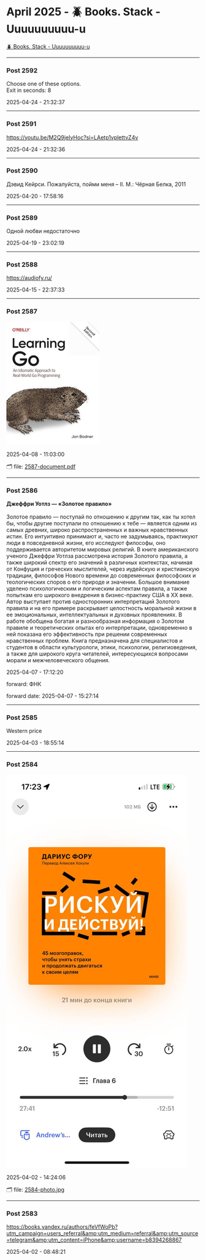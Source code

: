 # April 2025 - 🪲 Books. Stack - Uuuuuuuuuu-u

[🪲 Books. Stack - Uuuuuuuuuu-u](../../)



---

### Post 2592




Choose one of these options. <br />Exit in seconds: 8


2025-04-24 - 21:32:37







---

### Post 2591




<a href="https://youtu.be/M2Q9jeIyHoc?si=LAetp1vplettvZ4v">https://youtu.be/M2Q9jeIyHoc?si=LAetp1vplettvZ4v</a>


2025-04-24 - 21:32:36







---

### Post 2590




Дэвид Кейрси. Пожалуйста, пойми меня – II. М.: Чёрная Белка, 2011


2025-04-20 - 17:58:16







---

### Post 2589




Одной любви недостаточно


2025-04-19 - 23:02:19







---

### Post 2588




<a href="https://audiofy.ru/">https://audiofy.ru/</a>


2025-04-15 - 22:37:33







---

### Post 2587

 
![2587-thumbnail.jpg](2587-thumbnail.jpg) 




2025-04-08 - 11:03:00


🗂 file: [2587-document.pdf](2587-document.pdf) 






---

### Post 2586




<a href="https://i.ibb.co/QjtMyCbf/image-c85932d3fb346dcd21c7c.jpg">​​</a><b>Джеффри Уотлз — «Золотое правило»</b><br /><br />Золотое правило — поступай по отношению к другим так, как ты хотел бы, чтобы другие поступали по отношению к тебе — является одним из самых древних, широко распространенных и важных нравственных истин. Его интуитивно принимают и, часто не задумываясь, практикуют люди в повседневной жизни, его исследуют философы, оно поддерживается авторитетом мировых религий. В книге американского ученого Джеффри Уотлза рассмотрена история Золотого правила, а также широкий спектр его значений в различных контекстах, начиная от Конфуция и греческих мыслителей, через иудейскую и христианскую традиции, философов Нового времени до современных философских и теологических споров о его природе и значении. Большое внимание уделено психологическим и логическим аспектам правила, а также попыткам его широкого внедрения в бизнес-практику США в ХХ веке. Автор выступает против односторонних интерпретаций Золотого правила и на его примере раскрывает целостность моральной жизни в ее эмоциональных, интеллектуальных и духовных проявлениях. В работе обобщена богатая и разнообразная информация о Золотом правиле и теоретических опытах его интерпретации, одновременно в ней показана его эффективность при решении современных нравственных проблем. Книга предназначена для специалистов и студентов в области культурологи, этики, психологии, религиоведения, а также для широкого круга читателей, интересующихся вопросами морали и межчеловеческого общения.


2025-04-07 - 17:12:20



 
forward: ФНК 

forward date: 2025-04-07 - 15:27:14




---

### Post 2585




Western price


2025-04-03 - 18:55:14







---

### Post 2584

 
![2584-photo.jpg](2584-photo.jpg) 




2025-04-02 - 14:24:06


🗂 file: [2584-photo.jpg](2584-photo.jpg) 






---

### Post 2583




<a href="https://books.yandex.ru/authors/feVfWoPb?utm_campaign=users_referral&amp;utm_medium=referral&amp;utm_source=telegram&amp;utm_content=iPhone&amp;username=b8394268867">https://books.yandex.ru/authors/feVfWoPb?utm_campaign=users_referral&amp;utm_medium=referral&amp;utm_source=telegram&amp;utm_content=iPhone&amp;username=b8394268867</a>


2025-04-02 - 08:48:21





